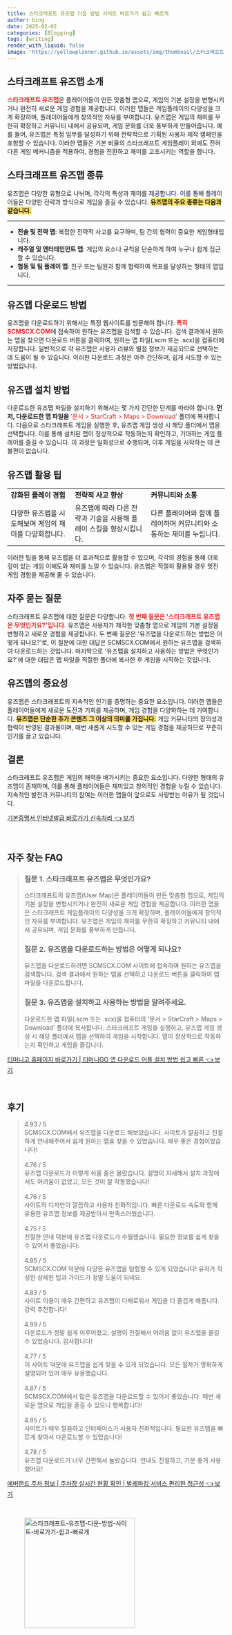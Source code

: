 ```yaml
---
title: 스타크래프트 유즈맵 다운 방법 사이트 바로가기 쉽고 빠르게
author: bing
date: 2025-02-02
categories: [Blogging]
tags: [writing]
render_with_liquid: false
image: 'https://yellowplanner.github.io/assets/img/thumbnail/스타크래프트-유즈맵-다운-방법-사이트-바로가기-쉽고-빠르게.webp'
---
```



<h2 id='스타크래프트_유즈맵_소개'>스타크래프트 유즈맵 소개</h2>

<p><b><span style="color: #ee2323;">스타크래프트 유즈맵</span></b>은 플레이어들이 만든 맞춤형 맵으로, 게임의 기본 설정을 변형시키거나 완전히 새로운 게임 경험을 제공합니다. 이러한 맵들은 게임플레이의 다양성을 크게 확장하며, 플레이어들에게 창의적인 자유를 부여합니다. 유즈맵은 게임의 재미를 무한히 확장하고 커뮤니티 내에서 공유되며, 게임 문화를 더욱 풍부하게 만들어줍니다. 예를 들어, 유즈맵은 특정 임무를 달성하기 위해 전략적으로 기획된 사용자 제작 캠페인을 포함할 수 있습니다. 이러한 맵들은 기본 비율의 스타크래프트 게임플레이 외에도 전혀 다른 게임 메커니즘을 적용하여, 경험을 전환하고 재미를 고조시키는 역할을 합니다.</p>

<h2 id='유즈맵_종류'>스타크래프트 유즈맵 종류</h2>

<p>유즈맵은 다양한 유형으로 나뉘며, 각각의 특성과 재미를 제공합니다. 이를 통해 플레이어들은 다양한 전략과 방식으로 게임을 즐길 수 있습니다. <b><span style="background-color: #ffe066;">유즈맵의 주요 종류는 다음과 같습니다.</span></b></p>

<hr />

<ul>
    <li><b>전술 및 전략 맵</b>: 복잡한 전략적 사고를 요구하며, 팀 간의 협력이 중요한 게임형태입니다.</li>
    <li><b>캐주얼 및 엔터테인먼트 맵</b>: 게임의 요소나 규칙을 단순하게 하여 누구나 쉽게 접근할 수 있습니다.</li>
    <li><b>협동 및 팀 플레이 맵</b>: 친구 또는 팀원과 함께 협력하여 목표를 달성하는 형태의 맵입니다.</li>
</ul>

<hr />

<h2 id='유즈맵_다운로드_방법'>유즈맵 다운로드 방법</h2>

<p>유즈맵을 다운로드하기 위해서는 특정 웹사이트를 방문해야 합니다. <b><span style="color: #ee2323;">특히 SCMSCX.COM</span></b>에 접속하여 원하는 유즈맵을 검색할 수 있습니다. 검색 결과에서 원하는 맵을 찾으면 다운로드 버튼을 클릭하여, 원하는 맵 파일(.scm 또는 .scx)을 컴퓨터에 저장합니다. 일반적으로 각 유즈맵은 사용자 리뷰와 별점 정보가 제공되므로 선택하는 데 도움이 될 수 있습니다. 이러한 다운로드 과정은 아주 간단하며, 쉽게 시도할 수 있는 방법입니다.</p>

<h2 id='유즈맵_설치_방법'>유즈맵 설치 방법</h2>

<p>다운로드한 유즈맵 파일을 설치하기 위해서는 몇 가지 간단한 단계를 따라야 합니다. <b>먼저, 다운로드한 맵 파일을 </b><span style="color: #ee2323;">'문서 > StarCraft > Maps > Download'</span> 폴더에 복사합니다. 다음으로 스타크래프트 게임을 실행한 후, 유즈맵 게임 생성 시 해당 폴더에서 맵을 선택합니다. 이를 통해 설치된 맵이 정상적으로 작동하는지 확인하고, 기대하는 게임 플레이를 즐길 수 있습니다. 이 과정은 일회성으로 수행되며, 이후 게임을 시작하는 데 큰 불편이 없습니다.</p>

<h2 id='유즈맵_활용_팁'>유즈맵 활용 팁</h2>

<table>
    <tr>
        <td><b>강화된 플레이 경험</b></td>
        <td><b>전략적 사고 향상</b></td>
        <td><b>커뮤니티와 소통</b></td>
    </tr>
    <tr>
        <td>다양한 유즈맵을 시도해보며 게임의 재미를 다양화합니다.</td>
        <td>유즈맵에 따라 다른 전략과 기술을 사용해 플레이 스킬을 향상시킵니다.</td>
        <td>다른 플레이어와 함께 플레이하며 커뮤니티와 소통하는 재미를 누립니다.</td>
    </tr>
</table>

<p>이러한 팁을 통해 유즈맵을 더 효과적으로 활용할 수 있으며, 각각의 경험을 통해 더욱 깊이 있는 게임 이해도와 재미를 느낄 수 있습니다. 유즈맵은 적절히 활용될 경우 멋진 게임 경험을 제공해 줄 수 있습니다.</p>

<h2 id='자주_묻는_질문'>자주 묻는 질문</h2>

<p>스타크래프트 유즈맵에 대한 질문은 다양합니다. <b><span style="color: #ee2323;">첫 번째 질문은 '스타크래프트 유즈맵은 무엇인가요?'입니다.</span></b> 유즈맵은 사용자가 제작한 맞춤형 맵으로 게임의 기본 설정을 변형하고 새로운 경험을 제공합니다. 두 번째 질문은 '유즈맵을 다운로드하는 방법은 어떻게 되나요?'로, 이 질문에 대한 대답은 SCMSCX.COM에서 원하는 유즈맵을 검색하여 다운로드하는 것입니다. 마지막으로 '유즈맵을 설치하고 사용하는 방법은 무엇인가요?'에 대한 대답은 맵 파일을 적절한 폴더에 복사한 후 게임을 시작하는 것입니다.</p>

<h2 id='유즈맵의_중요성'>유즈맵의 중요성</h2>

<p>유즈맵은 스타크래프트의 지속적인 인기를 증명하는 중요한 요소입니다. 이러한 맵들은 플레이어들에게 새로운 도전과 기회를 제공하며, 게임 경험을 다양화하는 데 기여합니다. <b><span style="background-color: #ffe066;">유즈맵은 단순한 추가 콘텐츠 그 이상의 의미를 가집니다.</span></b> 게임 커뮤니티의 창의성과 협력이 반영된 결과물이며, 매번 새롭게 시도할 수 있는 게임 경험을 제공하므로 꾸준히 인기를 끌고 있습니다.</p>

<h2 id='결론'>결론</h2>

<p>스타크래프트 유즈맵은 게임의 매력을 배가시키는 중요한 요소입니다. 다양한 형태의 유즈맵이 존재하며, 이를 통해 플레이어들은 재미있고 창의적인 경험을 누릴 수 있습니다. 지속적인 발전과 커뮤니티의 참여는 이러한 맵들이 앞으로도 사랑받는 이유가 될 것입니다.</p>


<p><a class="click-button" title="기본증명서 인터넷발급 바로가기 신속처리" href="https://yellowplanner.github.io/posts/%EA%B8%B0%EB%B3%B8%EC%A6%9D%EB%AA%85%EC%84%9C-%EC%9D%B8%ED%84%B0%EB%84%B7%EB%B0%9C%EA%B8%89-%EB%B0%94%EB%A1%9C%EA%B0%80%EA%B8%B0-%EC%8B%A0%EC%86%8D%EC%B2%98%EB%A6%AC/" rel="dofollow">기본증명서 인터넷발급 바로가기 신속처리 👈 보기</a></p><br>
<h2 id='자주_찾는_FAQ'>자주 찾는 FAQ</h2>
<div itemscope="" itemtype="https://schema.org/FAQPage"> 
<blockquote> 
<div itemscope="" itemprop="mainEntity" itemtype="https://schema.org/Question"> 
<h3 itemprop="name">질문 1. 스타크래프트 유즈맵은 무엇인가요?</h3> 
<div itemscope="" itemprop="acceptedAnswer" itemtype="https://schema.org/Answer"> 
<span itemprop="text"> 
<p>스타크래프트의 유즈맵(User Map)은 플레이어들이 만든 맞춤형 맵으로, 게임의 기본 설정을 변형시키거나 완전히 새로운 게임 경험을 제공합니다. 이러한 맵들은 스타크래프트 게임플레이의 다양성을 크게 확장하며, 플레이어들에게 창의적인 자유를 부여합니다. 유즈맵은 게임의 재미를 무한히 확장하고 커뮤니티 내에서 공유되며, 게임 문화를 풍부하게 만듭니다.</p> 
</span> 
</div> 
</div> 

<div itemscope="" itemprop="mainEntity" itemtype="https://schema.org/Question"> 
<h3 itemprop="name">질문 2. 유즈맵을 다운로드하는 방법은 어떻게 되나요?</h3> 
<div itemscope="" itemprop="acceptedAnswer" itemtype="https://schema.org/Answer"> 
<span itemprop="text"> 
<p>유즈맵을 다운로드하려면 SCMSCX.COM 사이트에 접속하여 원하는 유즈맵을 검색합니다. 검색 결과에서 원하는 맵을 선택하고 다운로드 버튼을 클릭하여 맵 파일을 다운로드합니다.</p> 
</span> 
</div> 
</div> 

<div itemscope="" itemprop="mainEntity" itemtype="https://schema.org/Question"> 
<h3 itemprop="name">질문 3. 유즈맵을 설치하고 사용하는 방법을 알려주세요.</h3> 
<div itemscope="" itemprop="acceptedAnswer" itemtype="https://schema.org/Answer"> 
<span itemprop="text"> 
<p>다운로드한 맵 파일(.scm 또는 .scx)을 컴퓨터의 '문서 > StarCraft > Maps > Download' 폴더에 복사합니다. 스타크래프트 게임을 실행하고, 유즈맵 게임 생성 시 해당 폴더에서 맵을 선택하여 게임을 시작합니다. 맵이 정상적으로 작동하는지 확인하고 게임을 즐깁니다.</p> 
</span> 
</div> 
</div> 

</blockquote> 
</div>
<p><a class="click-button" title="티머니고 홈페이지 바로가기 | 티머니GO 앱 다운로드 어플 설치 방법 쉽고 빠른" href="https://yellowplanner.github.io/posts/%ED%8B%B0%EB%A8%B8%EB%8B%88%EA%B3%A0-%ED%99%88%ED%8E%98%EC%9D%B4%EC%A7%80-%EB%B0%94%EB%A1%9C%EA%B0%80%EA%B8%B0-%ED%8B%B0%EB%A8%B8%EB%8B%88GO-%EC%95%B1-%EB%8B%A4%EC%9A%B4%EB%A1%9C%EB%93%9C-%EC%96%B4%ED%94%8C-%EC%84%A4%EC%B9%98-%EB%B0%A9%EB%B2%95-%EC%89%BD%EA%B3%A0-%EB%B9%A0%EB%A5%B8/" rel="dofollow">티머니고 홈페이지 바로가기 | 티머니GO 앱 다운로드 어플 설치 방법 쉽고 빠른 👈 보기</a></p><br>
<h2 id='후기'>후기</h2>
<div itemscope itemtype="https://schema.org/Product">
  <blockquote>
  <div itemprop="review" itemscope itemtype="https://schema.org/Review">
      <div itemprop="reviewRating" itemscope itemtype="https://schema.org/Rating"> <span itemprop="ratingValue">4.93</span> / <span itemprop="bestRating">5</span> </div>
      <span itemprop="reviewBody">SCMSCX.COM에서 유즈맵을 다운로드 해보았습니다. 사이트가 깔끔하고 친절하게 안내해주어서 쉽게 원하는 맵을 찾을 수 있었습니다. 매우 좋은 경험이었습니다!</span>
  </div>
  <br>
  <div itemprop="review" itemscope itemtype="https://schema.org/Review">
      <div itemprop="reviewRating" itemscope itemtype="https://schema.org/Rating"> <span itemprop="ratingValue">4.76</span> / <span itemprop="bestRating">5</span> </div>
      <span itemprop="reviewBody">유즈맵 다운로드가 이렇게 쉬울 줄은 몰랐습니다. 설명이 자세해서 설치 과정에서도 어려움이 없었고, 모든 것이 잘 작동했습니다!</span>
  </div>
  <br>
  <div itemprop="review" itemscope itemtype="https://schema.org/Review">
      <div itemprop="reviewRating" itemscope itemtype="https://schema.org/Rating"> <span itemprop="ratingValue">4.76</span> / <span itemprop="bestRating">5</span> </div>
      <span itemprop="reviewBody">사이트의 디자인이 깔끔하고 사용자 친화적입니다. 빠른 다운로드 속도와 함께 유용한 유즈맵 정보를 제공받아서 만족스러웠습니다.</span>
  </div>
  <br>
  <div itemprop="review" itemscope itemtype="https://schema.org/Review">
      <div itemprop="reviewRating" itemscope itemtype="https://schema.org/Rating"> <span itemprop="ratingValue">4.75</span> / <span itemprop="bestRating">5</span> </div>
      <span itemprop="reviewBody">친절한 안내 덕분에 유즈맵 다운로드가 수월했습니다. 필요한 정보를 쉽게 찾을 수 있어서 좋았습니다.</span>
  </div>
  <br>
  <div itemprop="review" itemscope itemtype="https://schema.org/Review">
      <div itemprop="reviewRating" itemscope itemtype="https://schema.org/Rating"> <span itemprop="ratingValue">4.95</span> / <span itemprop="bestRating">5</span> </div>
      <span itemprop="reviewBody">SCMSCX.COM 덕분에 다양한 유즈맵을 탐험할 수 있게 되었습니다! 유저가 작성한 상세한 팁과 가이드가 정말 도움이 되네요.</span>
  </div>
  <br>
  <div itemprop="review" itemscope itemtype="https://schema.org/Review">
      <div itemprop="reviewRating" itemscope itemtype="https://schema.org/Rating"> <span itemprop="ratingValue">4.83</span> / <span itemprop="bestRating">5</span> </div>
      <span itemprop="reviewBody">사이트 이용이 매우 간편하고 유즈맵이 다채로워서 게임을 더 즐겁게 해줍니다. 강력 추천합니다!</span>
  </div>
  <br>
  <div itemprop="review" itemscope itemtype="https://schema.org/Review">
      <div itemprop="reviewRating" itemscope itemtype="https://schema.org/Rating"> <span itemprop="ratingValue">4.99</span> / <span itemprop="bestRating">5</span> </div>
      <span itemprop="reviewBody">다운로드가 정말 쉽게 이루어졌고, 설명이 친절해서 어려움 없이 유즈맵을 즐길 수 있었습니다. 감사합니다!</span>
  </div>
  <br>
  <div itemprop="review" itemscope itemtype="https://schema.org/Review">
      <div itemprop="reviewRating" itemscope itemtype="https://schema.org/Rating"> <span itemprop="ratingValue">4.77</span> / <span itemprop="bestRating">5</span> </div>
      <span itemprop="reviewBody">이 사이트 덕분에 유즈맵을 쉽게 찾을 수 있게 되었습니다. 모든 절차가 명확하게 설명되어 있어 매우 유용했습니다.</span>
  </div>
  <br>
  <div itemprop="review" itemscope itemtype="https://schema.org/Review">
      <div itemprop="reviewRating" itemscope itemtype="https://schema.org/Rating"> <span itemprop="ratingValue">4.87</span> / <span itemprop="bestRating">5</span> </div>
      <span itemprop="reviewBody">SCMSCX.COM에서 많은 유즈맵을 다운로드할 수 있어서 좋았습니다. 매번 새로운 맵으로 게임을 즐길 수 있으니 행복합니다!</span>
  </div>
  <br>
  <div itemprop="review" itemscope itemtype="https://schema.org/Review">
      <div itemprop="reviewRating" itemscope itemtype="https://schema.org/Rating"> <span itemprop="ratingValue">4.95</span> / <span itemprop="bestRating">5</span> </div>
      <span itemprop="reviewBody">사이트가 매우 깔끔하고 인터페이스가 사용자 친화적입니다. 필요한 유즈맵을 빠르게 찾아서 다운로드할 수 있었습니다!</span>
  </div>
  <br>
  <div itemprop="review" itemscope itemtype="https://schema.org/Review">
      <div itemprop="reviewRating" itemscope itemtype="https://schema.org/Rating"> <span itemprop="ratingValue">4.78</span> / <span itemprop="bestRating">5</span> </div>
      <span itemprop="reviewBody">유즈맵 다운로드가 너무 간편해서 놀랐습니다. 안내도 친절하고, 기분 좋게 사용했어요!</span>
  </div>
  </blockquote>
</div>
<p><a class="click-button" title="에버랜드 주차 정보 | 주차장 실시간 현황 확인 | 발레파킹 서비스 편리한 접근성" href="https://yellowplanner.github.io/posts/%EC%97%90%EB%B2%84%EB%9E%9C%EB%93%9C-%EC%A3%BC%EC%B0%A8-%EC%A0%95%EB%B3%B4-%EC%A3%BC%EC%B0%A8%EC%9E%A5-%EC%8B%A4%EC%8B%9C%EA%B0%84-%ED%98%84%ED%99%A9-%ED%99%95%EC%9D%B8-%EB%B0%9C%EB%A0%88%ED%8C%8C%ED%82%B9-%EC%84%9C%EB%B9%84%EC%8A%A4-%ED%8E%B8%EB%A6%AC%ED%95%9C-%EC%A0%91%EA%B7%BC%EC%84%B1/" rel="dofollow">에버랜드 주차 정보 | 주차장 실시간 현황 확인 | 발레파킹 서비스 편리한 접근성 👈 보기</a></p><br>
<figure class="image"><img src="https://yellowplanner.github.io/assets/img/thumbnail/스타크래프트-유즈맵-다운-방법-사이트-바로가기-쉽고-빠르게.webp" alt="스타크래프트-유즈맵-다운-방법-사이트-바로가기-쉽고-빠르게" width="256" height="256"></figure>